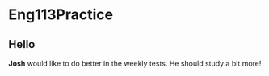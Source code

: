 # Eng113Practice
##













## Hello

**Josh** would like to do better in the weekly tests. He should study a bit more!